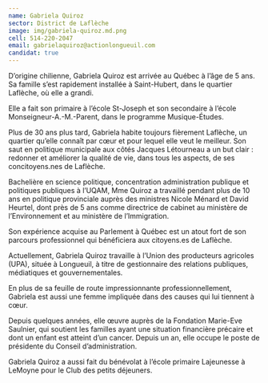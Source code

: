 ```yaml
---
name: Gabriela Quiroz
sector: District de Laflèche
image: img/gabriela-quiroz.md.png
cell: 514-220-2047
email: gabrielaquiroz@actionlongueuil.com
candidat: true
---
```

D’origine chilienne, Gabriela Quiroz est arrivée au Québec à l’âge de 5 ans. Sa famille s’est rapidement installée à Saint-Hubert, dans le quartier Laflèche, où elle a grandi.

Elle a fait son primaire à l’école St-Joseph et son secondaire à l’école Monseigneur-A.-M.-Parent, dans le programme Musique-Études.

Plus de 30 ans plus tard, Gabriela habite toujours fièrement Laflèche, un quartier qu’elle connaît par cœur et pour lequel elle veut le meilleur. Son saut en politique municipale aux côtés Jacques Létourneau a un but clair : redonner et améliorer la qualité de vie, dans tous les aspects, de ses concitoyens.nes de Laflèche.

Bachelière en science politique, concentration administration publique et politiques publiques à l’UQAM, Mme Quiroz a travaillé pendant plus de 10 ans en politique provinciale auprès des ministres Nicole Ménard et David Heurtel, dont près de 5 ans comme directrice de cabinet au ministère de l’Environnement et au ministère de l’Immigration.

Son expérience acquise au Parlement à Québec est un atout fort de son parcours professionnel qui bénéficiera aux citoyens.es de Laflèche.

Actuellement, Gabriela Quiroz travaille à l’Union des producteurs agricoles (UPA), située à Longueuil, à titre de gestionnaire des relations publiques, médiatiques et gouvernementales.

En plus de sa feuille de route impressionnante professionnellement, Gabriela est aussi une femme impliquée dans des causes qui lui tiennent à cœur.

Depuis quelques années, elle œuvre auprès de la Fondation Marie-Eve Saulnier, qui soutient les familles ayant une situation financière précaire et dont un enfant est atteint d’un cancer. Depuis un an, elle occupe le poste de présidente du Conseil d’administration.

Gabriela Quiroz a aussi fait du bénévolat à l’école primaire Lajeunesse à LeMoyne pour le Club des petits déjeuners.